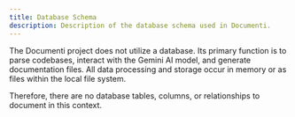 ```yaml
---
title: Database Schema
description: Description of the database schema used in Documenti.
---
```


The Documenti project does not utilize a database. Its primary function is to parse codebases, interact with the Gemini AI model, and generate documentation files. All data processing and storage occur in memory or as files within the local file system. 

Therefore, there are no database tables, columns, or relationships to document in this context. 
